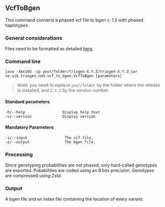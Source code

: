 ## VcfToBgen

This command converts a phased vcf file to bgen v. 1.3 with phased haplotypes.


### General considerations

Files need to be formatted as detailed [here](../FileFormats.md).


### Command line

```
java -Xmx16G -cp your/folder/triogen-X.Y.Z/triogen-X.Y.Z.jar no.uib.triogen.cmd.vcf_to_bgen.VcfToBgen [parameters]
```

> Note: you need to replace `your/folder` by the folder where the release is installed, and `Z.Y.Z` by the version number.


#### Standard parameters

```
-h/--help                 Display help text
-v/--version              Display version
```


#### Mandatory Parameters

```
-i/--input                 The vcf file.
-o/--output                The bgen file.
```


### Processing

Since genotyping probabilities are not phased, only hard-called genotypes are exported. Pobabilities are coded using an 8 bits precision. Genotypes are compressed using Zstd.


### Output

A bgen file and an index file containing the location of every variant.



